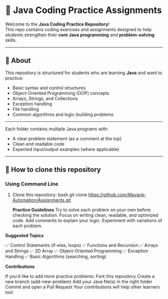 # 🧠 Java Coding Practice Assignments

Welcome to the **Java Coding Practice Repository**!  
This repo contains coding exercises and assignments designed to help students strengthen their **core Java programming** and **problem-solving** skills.  

---

## 📘 About
This repository is structured for students who are learning **Java** and want to practice:
- Basic syntax and control structures  
- Object-Oriented Programming (OOP) concepts  
- Arrays, Strings, and Collections  
- Exception handling  
- File handling  
- Common algorithms and logic-building problems  

---

Each folder contains multiple Java programs with:
- A clear problem statement (as a comment at the top)
- Clean and readable code
- Expected input/output examples (where applicable)

---

## 🚀 How to clone this repository

### Using Command Line
1. Clone this repository:
   bash
   git clone https://github.com/Mayank-Automation/Assignments.git




   **Practice Guidelines**
Try to solve each problem on your own before checking the solution.
Focus on writing clean, readable, and optimized code.
Add comments to explain your logic.
Experiment with variations of each problem.


**Suggested Topics**

✅ Control Statements (if-else, loops)
✅ Functions and Recursion
✅ Arrays and Strings
✅ 2D Array
✅ Object-Oriented Programming
✅ Exception Handling
✅ Basic Algorithms (searching, sorting)


**Contributions**

If you’d like to add more practice problems:
Fork this repository
Create a new branch (add-new-problem)
Add your Java file(s) in the right folder
Commit and open a Pull Request
Your contributions will help other learners too!

